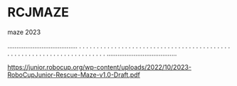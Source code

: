 # RCJMAZE

maze 2023 

.......................................
. . . .      . . . . .       .        .
.       .    .              . .       .
.        .   .             .   .      .
.       .    .             .    .     .
. . . .      . . . . .    . . . .     .
.  .         .            .      .    .
.   .        .           .        .   .
.     .      .           .         .  .
.       .    . . . . .  .          .  .
.......................................

https://junior.robocup.org/wp-content/uploads/2022/10/2023-RoboCupJunior-Rescue-Maze-v1.0-Draft.pdf 

